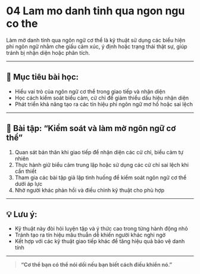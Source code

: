 # 04 Lam mo danh tinh qua ngon ngu co the

Làm mờ danh tính qua ngôn ngữ cơ thể là kỹ thuật sử dụng các biểu hiện phi ngôn ngữ nhằm che giấu cảm xúc, ý định hoặc trạng thái thật sự, giúp tránh bị nhận diện hoặc phân tích.

---

## 🧠 Mục tiêu bài học:
- Hiểu vai trò của ngôn ngữ cơ thể trong giao tiếp và nhận diện
- Học cách kiểm soát biểu cảm, cử chỉ để giảm thiểu dấu hiệu nhận diện
- Phát triển khả năng tạo ra các tín hiệu phi ngôn ngữ mơ hồ hoặc sai lệch

---

## 🧪 Bài tập: “Kiểm soát và làm mờ ngôn ngữ cơ thể”
1. Quan sát bản thân khi giao tiếp để nhận diện các cử chỉ, biểu cảm tự nhiên
2. Thực hành giữ biểu cảm trung lập hoặc sử dụng các cử chỉ sai lệch khi cần thiết
3. Tham gia các bài tập giả lập tình huống để kiểm soát ngôn ngữ cơ thể dưới áp lực
4. Nhờ người khác phản hồi và điều chỉnh kỹ thuật cho phù hợp

---

## 💡 Lưu ý:
- Kỹ thuật này đòi hỏi luyện tập và ý thức cao trong từng hành động nhỏ
- Tránh tạo ra tín hiệu mâu thuẫn dễ khiến người khác nghi ngờ
- Kết hợp với các kỹ thuật giao tiếp khác để tăng hiệu quả bảo vệ danh tính

---

> **“Cơ thể bạn có thể nói dối nếu bạn biết cách điều khiển nó.”**
